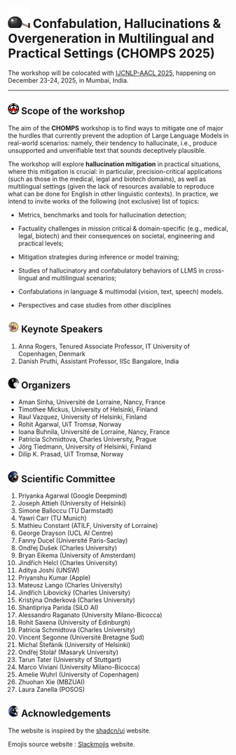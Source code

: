 # <img src="chomp_5.gif" alt="drawing" width="50"/> Confabulation, Hallucinations & Overgeneration in Multilingual and Practical Settings (CHOMPS 2025)

The workshop will be colocated with [IJCNLP-AACL 2025](https://www.afnlp.org/conferences/ijcnlp2025/), happening on December 23-24, 2025, in Mumbai, India.

---

## <img src="chomp_4.png" alt="drawing" width="25"/> Scope of the workshop
The aim of the **CHOMPS** workshop is to find ways to mitigate one of major the hurdles that currently prevent the adoption of Large Language Models in real-world scenarios: namely, their tendency to hallucinate, i.e., produce unsupported and unverifiable text that sounds deceptively plausible. 

The workshop will explore **hallucination mitigation** in practical situations, where this mitigation is crucial: in particular,  precision-critical applications (such as those in the medical, legal and biotech domains), as well as multilingual settings (given the lack of resources available to reproduce what can be done for English in other linguistic contexts). In practice, we intend to invite works of the following (not exclusive) list of topics:

- Metrics, benchmarks and tools for hallucination detection; 

- Factuality challenges in mission critical & domain-specific (e.g., medical, legal, biotech) and their consequences on societal, engineering and practical levels;

- Mitigation strategies during inference or model training; 

- Studies of hallucinatory and confabulatory behaviors of LLMS in cross-lingual and multilingual scenarios; 

- Confabulations in language & multimodal (vision, text, speech) models.

- Perspectives and case studies from other disciplines


## <img src="cutechomp.png" alt="drawing" width="25"/> Keynote Speakers

1. Anna Rogers, Tenured Associate Professor, IT University of Copenhagen, Denmark
2. Danish Pruthi, Assistant Professor, IISc Bangalore, India

## <img src="chomp_2.png" alt="drawing" width="25"/> Organizers

- Aman Sinha, Université de Lorraine, Nancy, France
- Timothee Mickus, University of Helsinki, Finland
- Raul Vazquez, University of Helsinki, Finland
- Rohit Agarwal, UiT Tromsø, Norway
- Ioana Buhnila, Université de Lorraine, Nancy, France
- Patricia Schmidtova, Charles University, Prague
- Jörg Tiedmann, University of Helsinki, Finland
- Dilip K. Prasad, UiT Tromsø, Norway



## <img src="chomp_3.png" alt="drawing" width="25"/> Scientific Committee

1. Priyanka Agarwal (Google Deepmind)
2. Joseph Attieh (University of Helsinki) 
4. Simone Balloccu (TU Darmstadt) 
7. Yawri Carr (TU Munich) 
10. Mathieu Constant (ATILF, University of Lorraine) 
12. George Drayson (UCL AI Centre) 
13. Fanny Ducel (Université Paris-Saclay) 
15. Ondřej Dušek (Charles University)  
16. Bryan Eikema (University of Amsterdam) 
19. Jindřich Helcl (Charles University) 
20. Aditya Joshi (UNSW) 
22. Priyanshu Kumar (Apple)
23. Mateusz Lango (Charles University) 
25. Jindřich Libovický (Charles University) 
27. Kristýna Onderková (Charles University) 
28. Shantipriya Parida (SiLO AI) 
29. Alessandro Raganato (University Milano-Bicocca) 
32. Rohit Saxena (University of Edinburgh) 
33. Patricia Schmidtova (Charles University) 
34. Vincent Segonne (Université Bretagne Sud) 
35. Michal Štefánik (University of Helsinki) 
36. Ondřej Stolář (Masaryk University) 
37. Tarun Tater (University of Stuttgart) 
40. Marco Viviani (University Milano-Bicocca) 
43. Amelie Wuhrl (University of Copenhagen) 
44. Zhuohan Xie (MBZUAI) 
46. Laura Zanella (POSOS) 

## <img src="chomp.png" alt="drawing" width="25"/> Acknowledgements

The website is inspired by the [shadcn/ui](https://ui.shadcn.com/) website. 

Emojis source website : [Slackmojis](https://slackmojis.com/) website.
